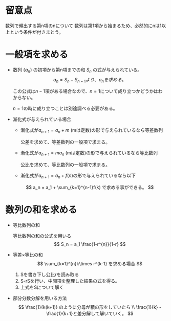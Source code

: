 # 留意点

数列で頻出する第n項のnについて
数列は第1項から始まるため、必然的にnは1以上という条件が付きまとう。



# 一般項を求める

- 数列 {$a_n$} の初項から第n項までの和 $S_n$ の式が与えられている。
  $$
  a_n = S_n - S_{n-1}より、a_nを求める。
  $$
  

  この公式は$n-1$項がある場合なので、$n=1$について成り立つかどうかはわからない。

  $n=1$の時に成り立つことは別途調べる必要がある。

  
  
- 漸化式が与えられている場合

  - 漸化式が$a_{n+1}=a_n + m$ (mは定数)の形で与えられているなら等差数列

    公差を求めて、等差数列の一般項で求まる。

  - 漸化式が$a_{n+1} = ma_n$ (mは定数)の形で与えられているなら等比数列

    公比を求めて、等比数列の一般項で求まる。

  - 漸化式が$a_{n+1}=a_n + f(n)$の形で与えられているなら以下

  $$
  a_n = a_1 + \sum_{k=1}^{n-1}f(k) で求める事ができる。
  $$

  

# 数列の和を求める

- 等比数列の和

  等比数列の和の公式を用いる
  $$
  S_n = a_1 \frac{1-r^{n}}{1-r}
  $$
  
- 等差×等比の和
  $$
  \sum_{k=1}^{n}k\times r^{k-1} を求める場合
  $$
  

  1. Sを書き下し公比rを読み取る
  2. S-rSを行い、中間項を整理した結果の式を得る。
  3. 上式をSについて解く

  

- 部分分数分解を用いる方法
  $$
  \frac{1}{k(k+1)} のように分母が積の形をしていたら \\
  \frac{1}{k} - \frac{1}{k+1}と差分解して解いていく。
  $$